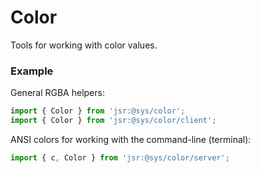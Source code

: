 # Color
Tools for working with color values.

### Example
General RGBA helpers:
```ts
import { Color } from 'jsr:@sys/color';
import { Color } from 'jsr:@sys/color/client';

```

ANSI colors for working with the command-line (terminal):
```ts
import { c, Color } from 'jsr:@sys/color/server';
```